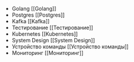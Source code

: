 + Golang [[Golang]]
+ Postgres [[Postgres]]
+ Kafka [[Kafka]]
+ Тестирование [[Тестирование]]
+ Kubernetes [[Kubernetes]]
+ System Design [[System Design]]
+ Устройство команды [[Устройство команды]]
+ Мониторинг [[Мониторинг]]